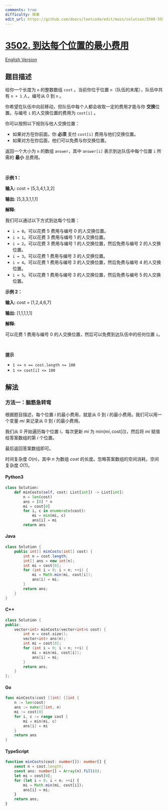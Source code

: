 ```yaml
---
comments: true
difficulty: 简单
edit_url: https://github.com/doocs/leetcode/edit/main/solution/3500-3599/3502.Minimum%20Cost%20to%20Reach%20Every%20Position/README.md
---
```


<!-- problem:start -->

# [3502. 到达每个位置的最小费用](https://leetcode.cn/problems/minimum-cost-to-reach-every-position)

[English Version](/solution/3500-3599/3502.Minimum%20Cost%20to%20Reach%20Every%20Position/README_EN.md)

## 题目描述

<!-- description:start -->

<p data-end="438" data-start="104">给你一个长度为 <code>n</code> 的整数数组 <code data-end="119" data-start="113">cost</code> 。当前你位于位置 <code data-end="166" data-start="163">n</code>（队伍的末尾），队伍中共有 <code data-end="187" data-start="180">n + 1</code> 人，编号从 0 到 <code>n</code> 。</p>

<p data-end="438" data-start="104">你希望在队伍中向前移动，但队伍中每个人都会收取一定的费用才能与你 <strong>交换</strong>位置。与编号 <code data-end="375" data-start="372">i</code> 的人交换位置的费用为 <code data-end="397" data-start="388">cost[i]</code> 。</p>

<p data-end="487" data-start="440">你可以按照以下规则与他人交换位置：</p>

<ul data-end="632" data-start="488">
	<li data-end="572" data-start="488">如果对方在你前面，你 <strong>必须</strong> 支付 <code data-end="546" data-start="537">cost[i]</code> 费用与他们交换位置。</li>
	<li data-end="632" data-start="573">如果对方在你后面，他们可以免费与你交换位置。</li>
</ul>

<p data-end="755" data-start="634">返回一个大小为 <code>n</code> 的数组 <code>answer</code>，其中 <code>answer[i]</code> 表示到达队伍中每个位置 <code>i</code> 所需的 <strong data-end="680" data-start="664">最小</strong> 总费用。</p>

<p>&nbsp;</p>

<p><strong class="example">示例 1：</strong></p>

<div class="example-block">
<p><strong>输入:</strong> <span class="example-io">cost = [5,3,4,1,3,2]</span></p>

<p><strong>输出:</strong> <span class="example-io">[5,3,3,1,1,1]</span></p>

<p><strong>解释:</strong></p>

<p>我们可以通过以下方式到达每个位置：</p>

<ul>
	<li><code>i = 0</code>。可以花费 5 费用与编号 0 的人交换位置。</li>
	<li><span class="example-io"><code>i = 1</code>。可以花费 3 费用与编号 1 的人交换位置。</span></li>
	<li><span class="example-io"><code>i = 2</code>。可以花费 3 费用与编号 1 的人交换位置，然后免费与编号 2 的人交换位置。</span></li>
	<li><span class="example-io"><code>i = 3</code>。可以花费 1 费用与编号 3 的人交换位置。</span></li>
	<li><span class="example-io"><code>i = 4</code>。可以花费 1 费用与编号 3 的人交换位置，然后免费与编号 4 的人交换位置。</span></li>
	<li><span class="example-io"><code>i = 5</code>。可以花费 1 费用与编号 3 的人交换位置，然后免费与编号 5 的人交换位置。</span></li>
</ul>
</div>

<p><strong class="example">示例 2：</strong></p>

<div class="example-block">
<p><strong>输入:</strong> <span class="example-io">cost = [1,2,4,6,7]</span></p>

<p><strong>输出:</strong> <span class="example-io">[1,1,1,1,1]</span></p>

<p><strong>解释:</strong></p>

<p>可以花费 1 费用与编号 0 的人交换位置，然后可以免费到达队伍中的任何位置 <code>i</code>。</p>
</div>

<p>&nbsp;</p>

<p><strong>提示</strong></p>

<ul>
	<li><code>1 &lt;= n == cost.length &lt;= 100</code></li>
	<li><code>1 &lt;= cost[i] &lt;= 100</code></li>
</ul>

<!-- description:end -->

## 解法

<!-- solution:start -->

### 方法一：脑筋急转弯

根据题目描述，每个位置 $i$ 的最小费用，就是从 $0$ 到 $i$ 的最小费用。我们可以用一个变量 $\textit{mi}$ 来记录从 $0$ 到 $i$ 的最小费用。

我们从 $0$ 开始遍历每个位置 $i$，每次更新 $\textit{mi}$ 为 $\text{min}(\textit{mi}, \text{cost}[i])$，然后将 $\textit{mi}$ 赋值给答案数组的第 $i$ 个位置。

最后返回答案数组即可。

时间复杂度 $O(n)$，其中 $n$ 为数组 $\textit{cost}$ 的长度。忽略答案数组的空间消耗，空间复杂度 $O(1)$。

<!-- tabs:start -->

#### Python3

```python
class Solution:
    def minCosts(self, cost: List[int]) -> List[int]:
        n = len(cost)
        ans = [0] * n
        mi = cost[0]
        for i, c in enumerate(cost):
            mi = min(mi, c)
            ans[i] = mi
        return ans
```

#### Java

```java
class Solution {
    public int[] minCosts(int[] cost) {
        int n = cost.length;
        int[] ans = new int[n];
        int mi = cost[0];
        for (int i = 0; i < n; ++i) {
            mi = Math.min(mi, cost[i]);
            ans[i] = mi;
        }
        return ans;
    }
}
```

#### C++

```cpp
class Solution {
public:
    vector<int> minCosts(vector<int>& cost) {
        int n = cost.size();
        vector<int> ans(n);
        int mi = cost[0];
        for (int i = 0; i < n; ++i) {
            mi = min(mi, cost[i]);
            ans[i] = mi;
        }
        return ans;
    }
};
```

#### Go

```go
func minCosts(cost []int) []int {
	n := len(cost)
	ans := make([]int, n)
	mi := cost[0]
	for i, c := range cost {
		mi = min(mi, c)
		ans[i] = mi
	}
	return ans
}
```

#### TypeScript

```ts
function minCosts(cost: number[]): number[] {
    const n = cost.length;
    const ans: number[] = Array(n).fill(0);
    let mi = cost[0];
    for (let i = 0; i < n; ++i) {
        mi = Math.min(mi, cost[i]);
        ans[i] = mi;
    }
    return ans;
}
```

<!-- tabs:end -->

<!-- solution:end -->

<!-- problem:end -->
